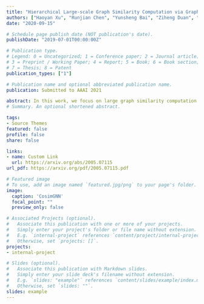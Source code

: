 ```yaml
---
title: "Hierarchical Large-scale Graph Similarity Computation via Graph Coarsening and Matching"
authors: ["Haoyan Xu", "Runjian Chen", "Yunsheng Bai", "Ziheng Duan", "Jie Feng", "Ke Luo", "Yizhou Sun", "Wei Wang"]
date: "2020-09-15"

# Schedule page publish date (NOT publication's date).
publishDate: "2019-07-01T00:00:00Z"

# Publication type.
# Legend: 0 = Uncategorized; 1 = Conference paper; 2 = Journal article;
# 3 = Preprint / Working Paper; 4 = Report; 5 = Book; 6 = Book section;
# 7 = Thesis; 8 = Patent
publication_types: ["1"]

# Publication name and optional abbreviated publication name.
publication: Submitted to AAAI 2021

abstract: In this work, we focus on large graph similarity computation problem and propose a novel "embedding-coarsening-matching" learning framework, which outperforms state-of-the-art methods in this task and has significant improvement in time efficiency. Graph similarity computation for metrics such as Graph Edit Distance (GED) is typically NP-hard, and existing heuristics-based algorithms usually achieves a unsatisfactory trade-off between accuracy and efficiency. Recently the development of deep learning techniques provides a promising solution for this problem by a data-driven approach which trains a network to encode graphs to their own feature vectors and computes similarity based on feature vectors. These deep-learning methods can be classified to two categories, embedding models and matching models. Embedding models such as GCN-Mean and GCN-Max, which directly map graphs to respective feature vectors, run faster but the performance is usually poor due to the lack of interactions across graphs. Matching models such as GMN, whose encoding process involves interaction across the two graphs, are more accurate but interaction between whole graphs brings a significant increase in time consumption (at least quadratic time complexity over number of nodes). Inspired by large biological molecular identification where the whole molecular is first mapped to functional groups and then identified based on these functional groups, our "embedding-coarsening-matching" learning framework first embeds and coarsens large graphs to coarsened graphs with denser local topology and then matching mechanism is deployed on the coarsened graphs for the final similarity scores. Detailed experiments have been conducted and the results demonstrate the efficiency and effectiveness of our proposed framework.
# Summary. An optional shortened abstract.

tags:
- Source Themes
featured: false
profile: false
share: false

links:
- name: Custom Link
  url: https://arxiv.org/abs/2005.07115
url_pdf: https://arxiv.org/pdf/2005.07115.pdf

# Featured image
# To use, add an image named `featured.jpg/png` to your page's folder. 
image:
  caption: 'CosimGNN'
  focal_point: ""
  preview_only: false

# Associated Projects (optional).
#   Associate this publication with one or more of your projects.
#   Simply enter your project's folder or file name without extension.
#   E.g. `internal-project` references `content/project/internal-project/index.md`.
#   Otherwise, set `projects: []`.
projects:
- internal-project

# Slides (optional).
#   Associate this publication with Markdown slides.
#   Simply enter your slide deck's filename without extension.
#   E.g. `slides: "example"` references `content/slides/example/index.md`.
#   Otherwise, set `slides: ""`.
slides: example
---
```




